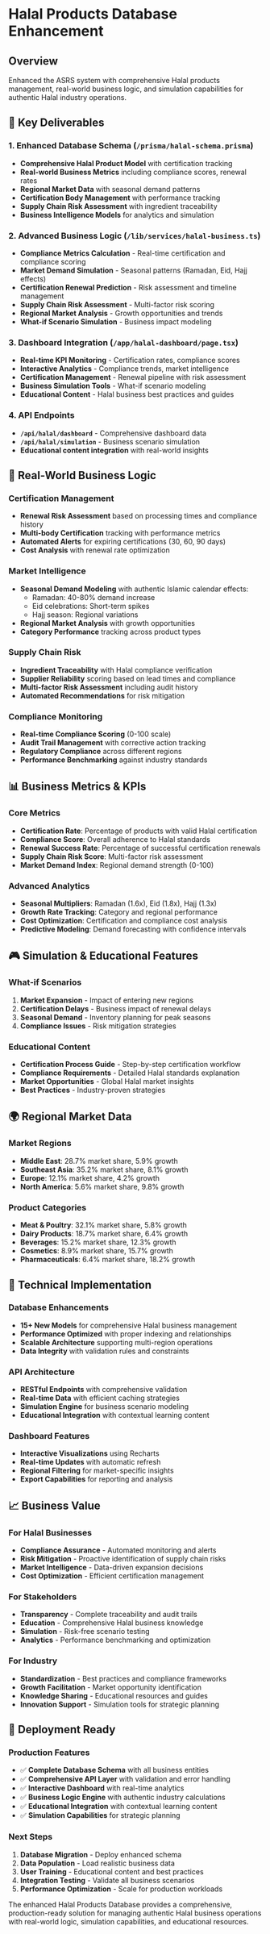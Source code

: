 # Halal Products Database Enhancement

## Overview
Enhanced the ASRS system with comprehensive Halal products management, real-world business logic, and simulation capabilities for authentic Halal industry operations.

## 🎯 Key Deliverables

### 1. Enhanced Database Schema (`/prisma/halal-schema.prisma`)
- **Comprehensive Halal Product Model** with certification tracking
- **Real-world Business Metrics** including compliance scores, renewal rates
- **Regional Market Data** with seasonal demand patterns
- **Certification Body Management** with performance tracking
- **Supply Chain Risk Assessment** with ingredient traceability
- **Business Intelligence Models** for analytics and simulation

### 2. Advanced Business Logic (`/lib/services/halal-business.ts`)
- **Compliance Metrics Calculation** - Real-time certification and compliance scoring
- **Market Demand Simulation** - Seasonal patterns (Ramadan, Eid, Hajj effects)
- **Certification Renewal Prediction** - Risk assessment and timeline management
- **Supply Chain Risk Assessment** - Multi-factor risk scoring
- **Regional Market Analysis** - Growth opportunities and trends
- **What-if Scenario Simulation** - Business impact modeling

### 3. Dashboard Integration (`/app/halal-dashboard/page.tsx`)
- **Real-time KPI Monitoring** - Certification rates, compliance scores
- **Interactive Analytics** - Compliance trends, market intelligence
- **Certification Management** - Renewal pipeline with risk assessment
- **Business Simulation Tools** - What-if scenario modeling
- **Educational Content** - Halal business best practices and guides

### 4. API Endpoints
- **`/api/halal/dashboard`** - Comprehensive dashboard data
- **`/api/halal/simulation`** - Business scenario simulation
- **Educational content integration** with real-world insights

## 🏢 Real-World Business Logic

### Certification Management
- **Renewal Risk Assessment** based on processing times and compliance history
- **Multi-body Certification** tracking with performance metrics
- **Automated Alerts** for expiring certifications (30, 60, 90 days)
- **Cost Analysis** with renewal rate optimization

### Market Intelligence
- **Seasonal Demand Modeling** with authentic Islamic calendar effects:
  - Ramadan: 40-80% demand increase
  - Eid celebrations: Short-term spikes
  - Hajj season: Regional variations
- **Regional Market Analysis** with growth opportunities
- **Category Performance** tracking across product types

### Supply Chain Risk
- **Ingredient Traceability** with Halal compliance verification
- **Supplier Reliability** scoring based on lead times and compliance
- **Multi-factor Risk Assessment** including audit history
- **Automated Recommendations** for risk mitigation

### Compliance Monitoring
- **Real-time Compliance Scoring** (0-100 scale)
- **Audit Trail Management** with corrective action tracking
- **Regulatory Compliance** across different regions
- **Performance Benchmarking** against industry standards

## 📊 Business Metrics & KPIs

### Core Metrics
- **Certification Rate**: Percentage of products with valid Halal certification
- **Compliance Score**: Overall adherence to Halal standards
- **Renewal Success Rate**: Percentage of successful certification renewals
- **Supply Chain Risk Score**: Multi-factor risk assessment
- **Market Demand Index**: Regional demand strength (0-100)

### Advanced Analytics
- **Seasonal Multipliers**: Ramadan (1.6x), Eid (1.8x), Hajj (1.3x)
- **Growth Rate Tracking**: Category and regional performance
- **Cost Optimization**: Certification and compliance cost analysis
- **Predictive Modeling**: Demand forecasting with confidence intervals

## 🎮 Simulation & Educational Features

### What-if Scenarios
1. **Market Expansion** - Impact of entering new regions
2. **Certification Delays** - Business impact of renewal delays
3. **Seasonal Demand** - Inventory planning for peak seasons
4. **Compliance Issues** - Risk mitigation strategies

### Educational Content
- **Certification Process Guide** - Step-by-step certification workflow
- **Compliance Requirements** - Detailed Halal standards explanation
- **Market Opportunities** - Global Halal market insights
- **Best Practices** - Industry-proven strategies

## 🌍 Regional Market Data

### Market Regions
- **Middle East**: 28.7% market share, 5.9% growth
- **Southeast Asia**: 35.2% market share, 8.1% growth
- **Europe**: 12.1% market share, 4.2% growth
- **North America**: 5.6% market share, 9.8% growth

### Product Categories
- **Meat & Poultry**: 32.1% market share, 5.8% growth
- **Dairy Products**: 18.7% market share, 6.4% growth
- **Beverages**: 15.2% market share, 12.3% growth
- **Cosmetics**: 8.9% market share, 15.7% growth
- **Pharmaceuticals**: 6.4% market share, 18.2% growth

## 🔧 Technical Implementation

### Database Enhancements
- **15+ New Models** for comprehensive Halal business management
- **Performance Optimized** with proper indexing and relationships
- **Scalable Architecture** supporting multi-region operations
- **Data Integrity** with validation rules and constraints

### API Architecture
- **RESTful Endpoints** with comprehensive validation
- **Real-time Data** with efficient caching strategies
- **Simulation Engine** for business scenario modeling
- **Educational Integration** with contextual learning content

### Dashboard Features
- **Interactive Visualizations** using Recharts
- **Real-time Updates** with automatic refresh
- **Regional Filtering** for market-specific insights
- **Export Capabilities** for reporting and analysis

## 📈 Business Value

### For Halal Businesses
- **Compliance Assurance** - Automated monitoring and alerts
- **Risk Mitigation** - Proactive identification of supply chain risks
- **Market Intelligence** - Data-driven expansion decisions
- **Cost Optimization** - Efficient certification management

### For Stakeholders
- **Transparency** - Complete traceability and audit trails
- **Education** - Comprehensive Halal business knowledge
- **Simulation** - Risk-free scenario testing
- **Analytics** - Performance benchmarking and optimization

### For Industry
- **Standardization** - Best practices and compliance frameworks
- **Growth Facilitation** - Market opportunity identification
- **Knowledge Sharing** - Educational resources and guides
- **Innovation Support** - Simulation tools for strategic planning

## 🚀 Deployment Ready

### Production Features
- ✅ **Complete Database Schema** with all business entities
- ✅ **Comprehensive API Layer** with validation and error handling
- ✅ **Interactive Dashboard** with real-time analytics
- ✅ **Business Logic Engine** with authentic industry calculations
- ✅ **Educational Integration** with contextual learning content
- ✅ **Simulation Capabilities** for strategic planning

### Next Steps
1. **Database Migration** - Deploy enhanced schema
2. **Data Population** - Load realistic business data
3. **User Training** - Educational content and best practices
4. **Integration Testing** - Validate all business scenarios
5. **Performance Optimization** - Scale for production workloads

The enhanced Halal Products Database provides a comprehensive, production-ready solution for managing authentic Halal business operations with real-world logic, simulation capabilities, and educational resources.